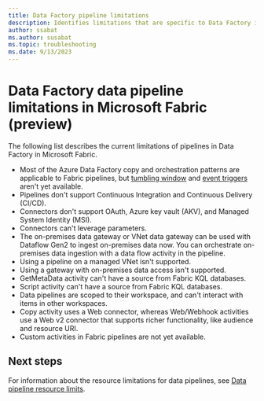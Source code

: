 ```yaml
---
title: Data Factory pipeline limitations
description: Identifies limitations that are specific to Data Factory in Microsoft Fabric pipeline features. 
author: ssabat
ms.author: susabat
ms.topic: troubleshooting    
ms.date: 9/13/2023
---
```


# Data Factory data pipeline limitations in Microsoft Fabric (preview)

The following list describes the current limitations of pipelines in Data Factory in Microsoft Fabric.

- Most of the Azure Data Factory copy and orchestration patterns are applicable to Fabric pipelines, but [tumbling window](/azure/data-factory/how-to-create-tumbling-window-trigger) and [event triggers](/azure/data-factory/how-to-create-custom-event-trigger) aren't yet available.
- Pipelines don't support Continuous Integration and Continuous Delivery (CI/CD).
- Connectors don't support OAuth, Azure key vault (AKV), and Managed System Identity (MSI).
- Connectors can't leverage parameters.
- The on-premises data gateway or VNet data gateway can be used with Dataflow Gen2 to ingest on-premises data now. You can orchestrate on-premises data ingestion with a data flow activity in the pipeline.
- Using a pipeline on a managed VNet isn't supported.
- Using a gateway with on-premises data access isn't supported.
- GetMetaData activity can't have a source from Fabric KQL databases.
- Script activity can't have a source from Fabric KQL databases.
- Data pipelines are scoped to their workspace, and can't interact with items in other workspaces.
- Copy activity uses a Web connector, whereas Web/Webhook activities use a Web v2 connector that supports richer functionality, like audience and resource URI.
- Custom activities in Fabric pipelines are not yet available.

## Next steps

For information about the resource limitations for data pipelines, see [Data pipeline resource limits](pipeline-resource-limits.md).

